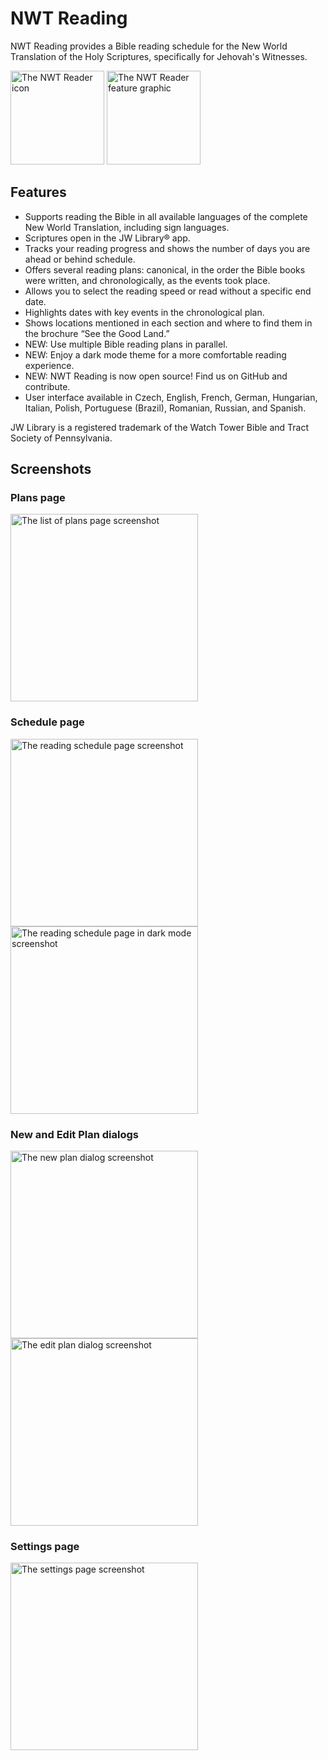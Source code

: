 # NWT Reading

NWT Reading provides a Bible reading schedule for the New World Translation of the Holy Scriptures, specifically for Jehovah's Witnesses.

<img src="assets/launcher/icon.png" alt="The NWT Reader icon" height="150">
<img src="assets/store_presence/feature_graphic.png" alt="The NWT Reader feature graphic" height="150">

## Features

- Supports reading the Bible in all available languages of the complete New World Translation, including sign languages.
- Scriptures open in the JW Library® app.
- Tracks your reading progress and shows the number of days you are ahead or behind schedule.
- Offers several reading plans: canonical, in the order the Bible books were written, and chronologically, as the events took place.
- Allows you to select the reading speed or read without a specific end date.
- Highlights dates with key events in the chronological plan.
- Shows locations mentioned in each section and where to find them in the brochure “See the Good Land.”
- NEW: Use multiple Bible reading plans in parallel.
- NEW: Enjoy a dark mode theme for a more comfortable reading experience.
- NEW: NWT Reading is now open source! Find us on GitHub and contribute.
- User interface available in Czech, English, French, German, Hungarian, Italian, Polish, Portuguese (Brazil), Romanian, Russian, and Spanish.

JW Library is a registered trademark of the Watch Tower Bible and Tract Society of Pennsylvania.

## Screenshots

### Plans page

<img src="assets/store_presence/screenshots/ios-1-plans-overlay.png" alt="The list of plans page screenshot" width="300">

### Schedule page

<img src="assets/store_presence/screenshots/ios-2-schedule-overlay.png" alt="The reading schedule page screenshot" width="300">
<img src="assets/store_presence/screenshots/ios-3-schedule-dark-overlay.png" alt="The reading schedule page in dark mode screenshot" width="300">

### New and Edit Plan dialogs

<img src="assets/store_presence/screenshots/ios-4-new-overlay.png" alt="The new plan dialog screenshot" width="300">
<img src="assets/store_presence/screenshots/ios-5-edit-overlay.png" alt="The edit plan dialog screenshot" width="300">

### Settings page

<img src="assets/store_presence/screenshots/ios-6-settings-overlay.png" alt="The settings page screenshot" width="300">
